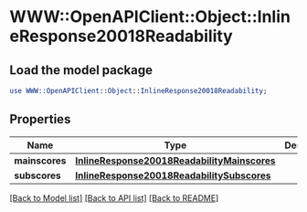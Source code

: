 # WWW::OpenAPIClient::Object::InlineResponse20018Readability

## Load the model package
```perl
use WWW::OpenAPIClient::Object::InlineResponse20018Readability;
```

## Properties
Name | Type | Description | Notes
------------ | ------------- | ------------- | -------------
**mainscores** | [**InlineResponse20018ReadabilityMainscores**](InlineResponse20018ReadabilityMainscores.md) |  | [optional] 
**subscores** | [**InlineResponse20018ReadabilitySubscores**](InlineResponse20018ReadabilitySubscores.md) |  | [optional] 

[[Back to Model list]](../README.md#documentation-for-models) [[Back to API list]](../README.md#documentation-for-api-endpoints) [[Back to README]](../README.md)


